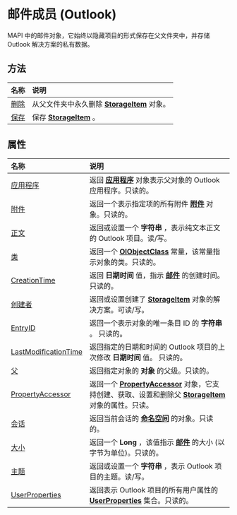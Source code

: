 
# 邮件成员 (Outlook)


MAPI 中的邮件对象，它始终以隐藏项目的形式保存在父文件夹中，并存储 Outlook 解决方案的私有数据。


## 方法



|**名称**|**说明**|
|:-----|:-----|
|[删除](0ace6d9e-3dc7-52d5-ac20-97c2f3b109de.md)|从父文件夹中永久删除  **[StorageItem](41776bc3-b838-2755-fd6b-3b5012fb9ae5.md)** 对象。|
|[保存](9462a342-294a-175e-7e8f-d416f0959f69.md)|保存  **[StorageItem](41776bc3-b838-2755-fd6b-3b5012fb9ae5.md)** 。|

## 属性



|**名称**|**说明**|
|:-----|:-----|
|[应用程序](cfe47ac5-04d0-4192-181d-35dd5e7c3658.md)|返回 **[应用程序](797003e7-ecd1-eccb-eaaf-32d6ddde8348.md)** 对象表示父对象的 Outlook 应用程序。只读的。|
|[附件](685b6629-d455-808c-38f0-86d1c8c214b8.md)|返回一个表示指定项的所有附件 **[附件](4cc96a5f-a822-8ad5-6f61-e996bee8ba22.md)** 对象。只读的。|
|[正文](6a845494-a40c-7f5e-2d3a-2a43be0f9ae3.md)|返回或设置一个 **字符串** ，表示纯文本正文的 Outlook 项目。读/写。|
|[类](19495a6e-4231-6956-5ce0-14864019adca.md)|返回一个 **[OlObjectClass](33d724b3-df3c-2a7f-a80f-93b66d96f588.md)** 常量，该常量指示对象的类。只读的。|
|[CreationTime](d9104584-97db-9a74-208b-cf5c2cd48b2c.md)|返回 **日期时间** 值，指示 **[邮件](41776bc3-b838-2755-fd6b-3b5012fb9ae5.md)** 的创建时间。只读的。|
|[创建者](c89c777c-5f4b-f672-ff74-d34db3bcd790.md)|返回或设置创建了  **[StorageItem](41776bc3-b838-2755-fd6b-3b5012fb9ae5.md)** 对象的解决方案。可读/写。|
|[EntryID](5489c6df-8bd5-db6a-9d06-abe224813feb.md)|返回一个表示对象的唯一条目 ID 的 **字符串** 。 只读的。|
|[LastModificationTime](3095e2b6-04d2-f878-2822-8373ab8a2ff0.md)|返回指定的日期和时间的 Outlook 项目的上次修改 **日期时间** 值。 只读的。|
|[父](d7c8448b-d340-4ff6-f2f6-1965327605cc.md)|返回指定对象的 **对象** 的父级。只读的。|
|[PropertyAccessor](36891e1c-a543-bbe5-c4db-b9d75cf38833.md)|返回一个  **[PropertyAccessor](2fc91e13-703c-3ec9-9066-ffee7144306c.md)** 对象，它支持创建、获取、设置和删除父 **[StorageItem](41776bc3-b838-2755-fd6b-3b5012fb9ae5.md)** 对象的属性。只读。|
|[会话](e3a005d0-daa3-853b-e603-c084ffb5d1db.md)|返回当前会话的 **[命名空间](f0dcaa19-07f5-5d42-a3bf-2e42b7885644.md)** 的对象。只读的。|
|[大小](7bf2fd39-8705-aa1b-af76-a3a21073d152.md)|返回一个 **Long** ，该值指示 **[邮件](41776bc3-b838-2755-fd6b-3b5012fb9ae5.md)** 的大小 (以字节为单位)。只读的。|
|[主题](50533838-ad7a-ce4a-4b9e-7923d2868c41.md)|返回或设置一个 **字符串** ，表示 Outlook 项目的主题。读/写。|
|[UserProperties](0a08e77c-1665-a612-2f47-ef1c3fc331d2.md)|返回表示 Outlook 项目的所有用户属性的 **[UserProperties](20b49c86-d74f-9bda-382c-559af278c148.md)** 集合。只读的。|
